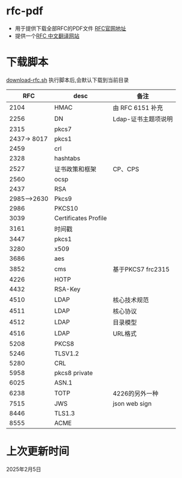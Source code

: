 # rfc-pdf

* 用于提供下载全部RFC的PDF文件 [RFC官网地址](https://www.rfc-editor.org)
* 提供一个[RFC 中文翻译网站](http://www.rfc2cn.com/index.html)

# 下载脚本

[download-rfc.sh](download-rfc.sh)
执行脚本后,会默认下载到当前目录



| RFC         | desc                 | 备注            |
|-------------|----------------------|-----------------|
| 2104        | HMAC                 | 由 RFC 6151 补充   |
| 2256        | DN                   | Ldap-证书主题项说明    |
| 2315        | pkcs7                |                 |
| 2437→  8017 | pkcs1                |                 |
| 2459        | crl                  |                 |
| 2328        | hashtabs             |                 |
| 2527 | 证书政策和框架 | CP、CPS |
| 2560        | ocsp                 |                 |
| 2437        | RSA                  |                 |
| 2985-->2630 | Pkcs9 | |
| 2986        | PKCS10               |                 |
| 3039        | Certificates Profile |                 |
| 3161        | 时间戳                  |                 |
|   3447          | pkcs1                |                 |
|      3280       | x509                 |                 |
|      3686       | aes                  |                 |
|      3852       | cms                  | 基于PKCS7 frc2315 |
|      4226       | HOTP                 |                 |
|       4432      | RSA-Key              |                 |
|       4510      | LDAP                 | 核心技术规范          |
|       4511      | LDAP                 | 核心协议            |
|        4512     | LDAP                 | 目录模型            |
|       4516      | LDAP                 | URL格式           |
|     5208        | PKCS8                |                 |
|       5246      | TLSV1.2              |                 |
|       5280      | CRL                  |                 |
|       5958      | pkcs8 private                |                 |
|       6025      | ASN.1                |                 |
|       6238      | TOTP                 | 4226的另外一种       |
| 7515 | JWS  | json web sign |
| 8446 | TLS1.3 |  |
| 8555 | ACME |  |



# 上次更新时间
2025年2月5日
